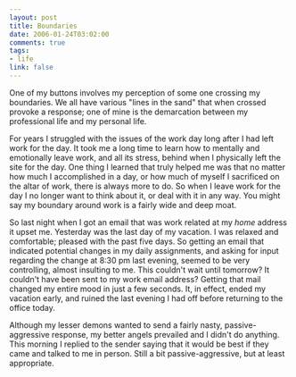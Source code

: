```yaml
--- 
layout: post
title: Boundaries
date: 2006-01-24T03:02:00
comments: true
tags:
- life
link: false
---
```

One of my buttons involves my perception of some one crossing my boundaries. We all have various "lines in the sand" that when crossed provoke a response; one of mine is the demarcation between my professional life and my personal life.

For years I struggled with the issues of the work day long after I had left work for the day. It took me a long time to learn how to mentally and emotionally leave work, and all its stress, behind when I physically left the site for the day. One thing I learned that truly helped me was that no matter how much I accomplished in a day, or how much of myself I sacrificed on the altar of work, there is always more to do. So when I leave work for the day I no longer want to think about it, or deal with it in any way. You might say my boundary around work is a fairly wide and deep moat.

So last night when I got an email that was work related at my <em>home</em> address it upset me. Yesterday was the last day of my vacation. I was relaxed and comfortable; pleased with the past five days. So getting an email that indicated potential changes in my daily assignments, and asking for input regarding the change at 8:30 pm last evening, seemed to be very controlling, almost insulting to me. This couldn't wait until tomorrow? It couldn't have been sent to my work email address? Getting that mail changed my entire mood in just a few seconds. It, in effect, ended my vacation early, and ruined the last evening I had off before returning to the office today.

Although my lesser demons wanted to send a fairly nasty, passive-aggressive response, my better angels prevailed and I didn't do anything. This morning I replied to the sender saying that it would be best if they came and talked to me in person. Still a bit passive-aggressive, but at least appropriate.
